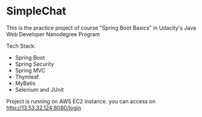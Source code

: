# SimpleChat

This is the practice project of course "Spring Boot Basics" in Udacity's Java Web Developer Nanodegree Program

Tech Stack:

- Spring Boot
- Spring Security
- Spring MVC
- Thymleaf
- MyBatis
- Selenium and JUnit

Project is running on AWS EC2 instance.
you can access on http://13.53.32.124:8080/login
